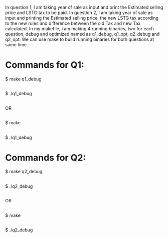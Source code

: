 In question 1, I am taking year of sale as input and print the Estimated selling price and LSTG tax to be paid.
In question 2, I am taking year of sale as input and printing the Estimated selling price, the new LSTG tax according to the new rules and difference between the old Tax and new Tax calculated.
In my makefile, i am making 4 running binaries, two for each question, debug and optimized named as q1_debug, q1_opt,
q2_debug and q2_opt. We can use make to build running binaries for both questions at same time.

# Commands for Q1:

$ make q1_debug

##

$ ./q1_debug

##

OR

##

$ make

##

$ ./q1_debug

# Commands for Q2:

$ make q2_debug

##

$ ./q2_debug

##

OR

##

$ make

##

$ ./q2_debug
